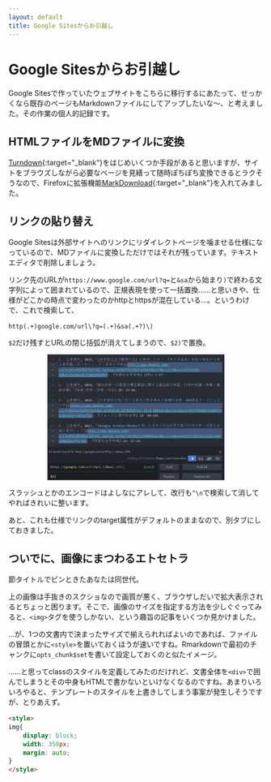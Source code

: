 ```yaml
---
layout: default
title: Google Sitesからお引越し
---
```


<style>
img{
	display: block;
	width: 350px;
  margin: auto;
}
</style>

# Google Sitesからお引越し

Google Sitesで作っていたウェブサイトをこちらに移行するにあたって、せっかくなら既存のページもMarkdownファイルにしてアップしたいな～、と考えました。その作業の個人的記録です。

## HTMLファイルをMDファイルに変換

[Turndown](https://github.com/domchristie/turndown){:target="_blank"}をはじめいくつか手段があると思いますが、サイトをブラウズしながら必要なページを見繕って随時ぽちぽち変換できるとラクそうなので、Firefoxに拡張機能[MarkDownload](https://github.com/deathau/markdownload){:target="_blank"}を入れてみました。

## リンクの貼り替え

Google Sitesは外部サイトへのリンクにリダイレクトページを噛ませる仕様になっているので、MDファイルに変換しただけではそれが残っています。テキストエディタで削除しましょう。

リンク先のURLが`https://www.google.com/url?q=`と`&sa`から始まり`)`で終わる文字列によって囲まれているので、正規表現を使って一括置換……と思いきや、仕様がどこかの時点で変わったのかhttpとhttpsが混在している…。というわけで、これで検索して、

```
http(.+)google.com/url\?q=(.+)&sa(.+?)\)
```

`$2`だけ残すとURLの閉じ括弧が消えてしまうので、`$2)`で置換。

![](gsites/ss1.png)

スラッシュとかのエンコードはよしなにアレして、改行も`^\n`で検索して消してやればきれいに整います。

あと、これも仕様でリンクのtarget属性がデフォルトのままなので、別タブにしておきました。

## ついでに、画像にまつわるエトセトラ

節タイトルでピンときたあなたは同世代。

上の画像は手抜きのスクショなので画質が悪く、ブラウザしだいで拡大表示されるとちょっと困ります。そこで、画像のサイズを指定する方法を少しぐぐってみると、`<img>`タグを使うしかない、という趣旨の記事をいくつか見かけました。

…が、1つの文書内で決まったサイズで揃えられればよいのであれば、ファイルの冒頭とかに`<style>`を置いておくほうが速いですね。Rmarkdownで最初のチャンクに`opts_chunk$set`を書いて設定しておくのと似たイメージ。

……と思ってclassのスタイルを定義してみたのだけれど、文書全体を`<div>`で囲んでしまうとその中身もHTMLで書かないといけなくなるのですね。あまりいろいろやると、テンプレートのスタイルを上書きしてしまう事案が発生しそうですが、とりあえず。

```html
<style>
img{
	display: block;
	width: 350px;
	margin: auto;
}
</style>
```
